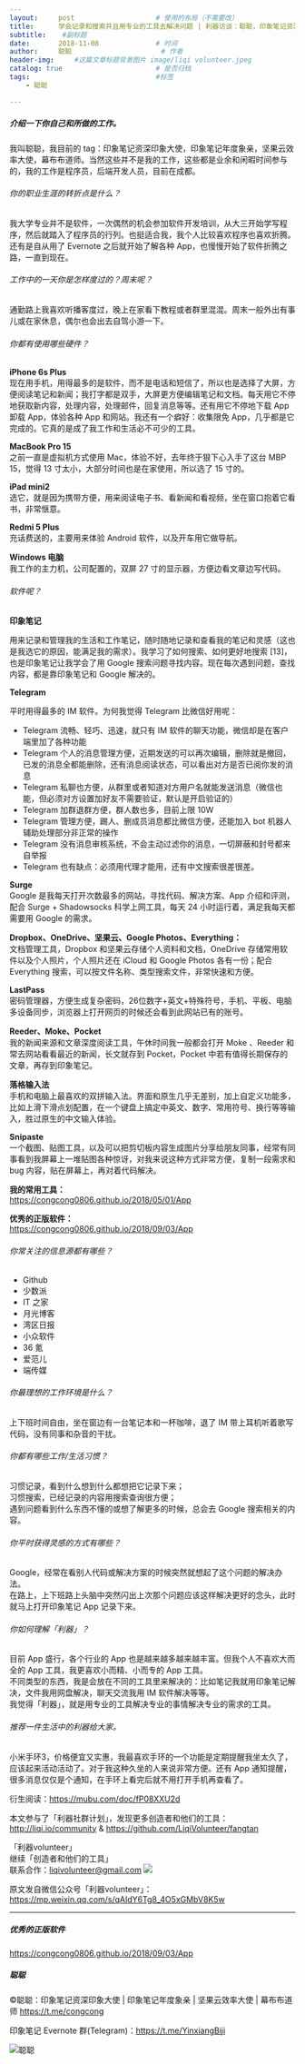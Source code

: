```yaml
---
layout:     post                    # 使用的布局（不需要改）
title:      学会记录和搜索并且用专业的工具去解决问题 | 利器访谈：聪聪，印象笔记资深印象大使，坚果云效率大使，幕布布道师               # 标题 
subtitle:    #副标题
date:       2018-11-08              # 时间
author:     聪聪                      # 作者
header-img:     #这篇文章标题背景图片 image/liqi volunteer.jpeg
catalog: true                       # 是否归档
tags:                               #标签
    - 聪聪

---
```


##### 介绍一下你自己和所做的工作。

我叫聪聪，我目前的 tag：印象笔记资深印象大使，印象笔记年度象亲，坚果云效率大使，幕布布道师。当然这些并不是我的工作，这些都是业余和闲暇时间参与的，我的工作是程序员，后端开发人员，目前在成都。

###### 你的职业生涯的转折点是什么？

我大学专业并不是软件，一次偶然的机会参加软件开发培训，从大三开始学写程序，然后就踏入了程序员的行列。也挺适合我，我个人比较喜欢程序也喜欢折腾。<br>
还有是自从用了 Evernote 之后就开始了解各种 App，也慢慢开始了软件折腾之路，一直到现在。

###### 工作中的一天你是怎样度过的？周末呢？

通勤路上我喜欢听播客度过，晚上在家看下教程或者群里混混。周末一般外出有事儿或在家休息，偶尔也会出去自驾小游一下。

###### 你都有使用哪些硬件？

**iPhone 6s Plus**<br>
现在用手机，用得最多的是软件，而不是电话和短信了，所以也是选择了大屏，方便阅读笔记和新闻；我打字都是双手，大屏更方便编辑笔记和文档。每天用它不停地获取新内容，处理内容，处理邮件，回复消息等等。还有用它不停地下载 App 卸载 App，体验各种 App 和网站。我还有一个癖好：收集限免 App，几乎都是它完成的。它真的是成了我工作和生活必不可少的工具。

**MacBook Pro 15**<br>
之前一直是虚拟机方式使用 Mac，体验不好，去年终于狠下心入手了这台 MBP 15，觉得 13 寸太小，大部分时间也是在家使用，所以选了 15 寸的。

**iPad mini2**<br>
选它，就是因为携带方便，用来阅读电子书、看新闻和看视频，坐在窗口抱着它看书，非常惬意。

**Redmi 5 Plus**<br>
充话费送的，主要用来体验 Android 软件，以及开车用它做导航。

**Windows 电脑**<br>
我工作的主力机，公司配置的，双屏 27 寸的显示器，方便边看文章边写代码。

###### 软件呢？

**印象笔记**<br>

用来记录和管理我的生活和工作笔记，随时随地记录和查看我的笔记和灵感（这也是我选它的原因，能满足我的需求）。我学习了如何搜索、如何更好地搜索 [13]，也是印象笔记让我学会了用 Google 搜索问题寻找内容。现在每次遇到问题，查找内容，都是靠印象笔记和 Google 解决的。

**Telegram**<br>

平时用得最多的 IM 软件。为何我觉得 Telegram 比微信好用呢：
* Telegram 流畅、轻巧、迅速，就只有 IM 软件的聊天功能，微信却是在客户端里加了各种功能
* Telegram 个人的消息管理方便，近期发送的可以再次编辑，删除就是撤回，已发的消息全都能删除，还有消息阅读状态，可以看出对方是否已阅你发的消息
* Telegram 私聊也方便，从群里或者知道对方用户名就能发送消息（微信也能，但必须对方设置加好友不需要验证，默认是开启验证的）
* Telegram 加群退群方便，群人数也多，目前上限 10W
* Telegram 管理方便，踢人、删成员消息都比微信方便，还能加入 bot 机器人辅助处理部分非正常的操作
* Telegram 没有消息审核系统，不会主动过滤你的消息，一切屏蔽和封号都来自举报
* Telegram 也有缺点：必须用代理才能用，还有中文搜索很差很差。

**Surge**<br>
Google 是我每天打开次数最多的网站，寻找代码、解决方案、App 介绍和评测，配合 Surge + Shadowsocks 科学上网工具，每天 24 小时运行着，满足我每天都需要用 Google 的需求。

**Dropbox、OneDrive、坚果云、Google Photos、Everything：**<br>
文档管理工具，Dropbox 和坚果云存储个人资料和文档，OneDrive 存储常用软件以及个人照片，个人照片还在 iCloud 和 Google Photos 各有一份；配合 Everything 搜索，可以按文件名称、类型搜索文件，非常快速和方便。

**LastPass**<br>
密码管理器，方便生成复杂密码，26位数字+英文+特殊符号，手机、平板、电脑多设备同步，浏览器上打开网页的时候还会看到此网站已有的账号。

**Reeder、Moke、Pocket**<br>
我的新闻来源和文章深度阅读工具，午休时间我一般都会打开 Moke 、Reeder 和常去网站看看最近的新闻，长文就存到 Pocket，Pocket 中若有值得长期保存的文章，再存到印象笔记。

**落格输入法**<br>
手机和电脑上最喜欢的双拼输入法。界面和原生几乎无差别，加上自定义功能多，比如上滑下滑点划配置，在一个键盘上搞定中英文、数字、常用符号、换行等等输入，胜过原生的中文输入体验。

**Snipaste**<br>
一个截图、贴图工具，以及可以把剪切板内容生成图片分享给朋友同事，经常有同事看到我屏幕上一堆贴图各种惊讶，对我来说这种方式非常方便，复制一段需求和 bug 内容，贴在屏幕上，再对着代码解决。

**我的常用工具：**<br>
<https://congcong0806.github.io/2018/05/01/App>

**优秀的正版软件：**<br>
<https://congcong0806.github.io/2018/09/03/App>

###### 你常关注的信息源都有哪些？

* Github
* 少数派
* IT 之家
* 月光博客
* 湾区日报
* 小众软件
* 36 氪
* 爱范儿
* 端传媒

###### 你最理想的工作环境是什么？

上下班时间自由，坐在窗边有一台笔记本和一杯咖啡，退了 IM 带上耳机听着歌写代码，没有同事和杂音的干扰。

###### 你都有哪些工作/生活习惯？

习惯记录，看到什么想到什么都想把它记录下来；<br>
习惯搜索，已经记录的内容用搜索查询很方便；<br>
遇到问题看到什么东西不懂的或想了解更多的时候，总会去 Google 搜索相关的内容。

###### 你平时获得灵感的方式有哪些？

Google，经常在看别人代码或解决方案的时候突然就想起了这个问题的解决办法。<br>
在路上，上下班路上头脑中突然闪出上次那个问题应该这样解决更好的念头，此时就马上打开印象笔记 App 记录下来。

###### 你如何理解「利器」？

目前 App 盛行，各个行业的 App 也是越来越多越来越丰富。但我个人不喜欢大而全的 App 工具，我更喜欢小而精、小而专的 App 工具。<br>
不同类型的东西，我是会放在不同的工具里来解决的：比如笔记我就用印象笔记解决，文件我用网盘解决，聊天交流我用 IM 软件解决等等。<br>
我觉得「利器」，就是用专业的工具解决专业的事情解决专业的需求的工具。

###### 推荐一件生活中的利器给大家。

小米手环3，价格便宜又实惠，我最喜欢手环的一个功能是定期提醒我坐太久了，应该起来活动活动了。对于我这种久坐的人来说非常方便。还有 App 通知提醒，很多消息仅仅是个通知，在手环上看完后就不用打开手机再查看了。

衍生阅读：<https://mubu.com/doc/fP08XXU2d>

本文参与了「利器社群计划」，发现更多创造者和他们的工具：<br>
<http://liqi.io/community> & <https://github.com/LiqiVolunteer/fangtan>

「利器volunteer」<br>
继续「创造者和他们的工具」<br>
联系合作：<liqivolunteer@gmail.com>
![](http://ww1.sinaimg.cn/large/9b84e6acgy1fx1qkej372j20im0lk3zx.jpg)

原文发自微信公众号「利器volunteer」：<https://mp.weixin.qq.com/s/qAIdY6Tg8_4O5xGMbV8K5w>

---

##### 优秀的正版软件
<https://congcong0806.github.io/2018/09/03/App>

##### 聪聪
&copy;聪聪：印象笔记资深印象大使 | 印象笔记年度象亲 | 坚果云效率大使 | 幕布布道师 <https://t.me/congcong>

印象笔记 Evernote 群(Telegram)：<https://t.me/YinxiangBiji>

![聪聪](https://i.v2ex.co/3wc207g5.png)
